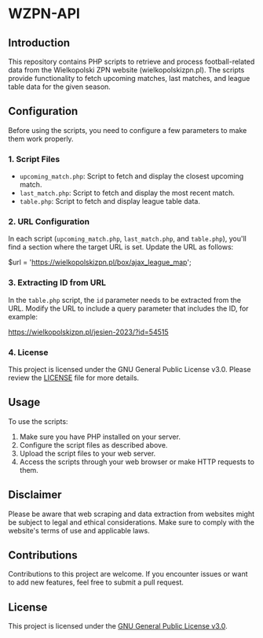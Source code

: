 
# WZPN-API

## Introduction

This repository contains PHP scripts to retrieve and process football-related data from the Wielkopolski ZPN website (wielkopolskizpn.pl). The scripts provide functionality to fetch upcoming matches, last matches, and league table data for the given season.

## Configuration

Before using the scripts, you need to configure a few parameters to make them work properly.

### 1. Script Files

- `upcoming_match.php`: Script to fetch and display the closest upcoming match.
- `last_match.php`: Script to fetch and display the most recent match.
- `table.php`: Script to fetch and display league table data.

### 2. URL Configuration

In each script (`upcoming_match.php`, `last_match.php`, and `table.php`), you'll find a section where the target URL is set. Update the URL as follows:

$url = 'https://wielkopolskizpn.pl/box/ajax_league_map';

### 3. Extracting ID from URL

In the `table.php` script, the `id` parameter needs to be extracted from the URL. Modify the URL to include a query parameter that includes the ID, for example:

https://wielkopolskizpn.pl/jesien-2023/?id=54515

### 4. License

This project is licensed under the GNU General Public License v3.0. Please review the [LICENSE](LICENSE) file for more details.

## Usage

To use the scripts:

1. Make sure you have PHP installed on your server.
2. Configure the script files as described above.
3. Upload the script files to your web server.
4. Access the scripts through your web browser or make HTTP requests to them.

## Disclaimer

Please be aware that web scraping and data extraction from websites might be subject to legal and ethical considerations. Make sure to comply with the website's terms of use and applicable laws.

## Contributions

Contributions to this project are welcome. If you encounter issues or want to add new features, feel free to submit a pull request.

## License

This project is licensed under the [GNU General Public License v3.0](LICENSE).

